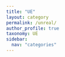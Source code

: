 ```yaml
---
title: "UE"
layout: category
permalink: /unreal/
author_profile: true
taxonomy: UE
sidebar:
  nav: "categories"
---
```

